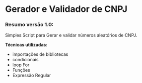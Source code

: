 # Gerador e Validador de CNPJ

### Resumo versão 1.0:

Simples Script para Gerar e validar números aleatórios de CNPJ.

**Técnicas utilizadas:**

* importações de bibliotecas
* condicionais
* loop For
* Funções
* Expressão Regular
